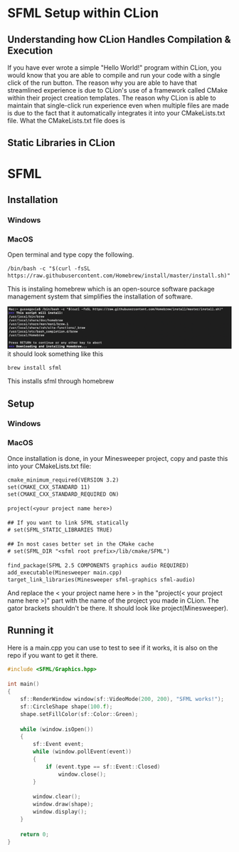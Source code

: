  # SFML Setup within CLion

## Understanding how CLion Handles Compilation & Execution

If you have ever wrote a simple "Hello World!" program within CLion, you would know that you are able to compile and run your code with a single click of the run button. The reason why you are able to have that streamlined experience is due to CLion's use of a framework called CMake within their project creation templates. The reason why CLion is able to maintain that single-click run experience even when multiple files are made is due to the fact that it automatically integrates it into your CMakeLists.txt file. What the CMakeLists.txt file does is 

## Static Libraries in CLion


# SFML




## Installation


### Windows



### MacOS
Open terminal and type copy the following.
```
/bin/bash -c "$(curl -fsSL https://raw.githubusercontent.com/Homebrew/install/master/install.sh)"
```
This is instaling homebrew which is an open-source software package management system that simplifies the installation of software.

![](images/brew.png)
it should look something like this
```
brew install sfml
```
This installs sfml through homebrew

## Setup

### Windows

### MacOS
Once installation is done, in your Minesweeper project, copy and paste this into your CMakeLists.txt file:
```
cmake_minimum_required(VERSION 3.2)
set(CMAKE_CXX_STANDARD 11)
set(CMAKE_CXX_STANDARD_REQUIRED ON)

project(<your project name here>)

## If you want to link SFML statically
# set(SFML_STATIC_LIBRARIES TRUE)

## In most cases better set in the CMake cache
# set(SFML_DIR "<sfml root prefix>/lib/cmake/SFML")

find_package(SFML 2.5 COMPONENTS graphics audio REQUIRED)
add_executable(Minesweeper main.cpp)
target_link_libraries(Minesweeper sfml-graphics sfml-audio)
```

And replace the < your project name here > in  the "project(< your project name here >)" part with the name of the project you made in CLion. The gator brackets shouldn't be there. It should look like project(Minesweeper).



## Running it
Here is a main.cpp you can use to test to see if it works, it is also on the repo if you want to get it there. 

``` c++
#include <SFML/Graphics.hpp>

int main()
{
    sf::RenderWindow window(sf::VideoMode(200, 200), "SFML works!");
    sf::CircleShape shape(100.f);
    shape.setFillColor(sf::Color::Green);

    while (window.isOpen())
    {
        sf::Event event;
        while (window.pollEvent(event))
        {
            if (event.type == sf::Event::Closed)
                window.close();
        }

        window.clear();
        window.draw(shape);
        window.display();
    }

    return 0;
}
```



